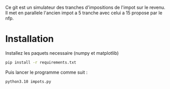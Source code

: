 Ce git est un simulateur des tranches d'impositions de l'impot sur le revenu.
Il met en parallele l'ancien impot a 5 tranche avec celui a 15 propose par le nfp.

# Installation

Installez les paquets necessaire (numpy et matplotlib)
```bash
pip install -r requirements.txt
```
Puis lancer le programme comme suit :
```bash
python3.10 impots.py
```